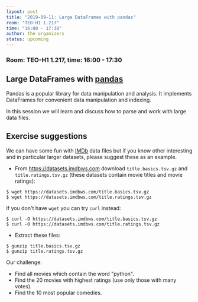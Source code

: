 ```yaml
---
layout: post
title: "2019-09-11: Large DataFrames with pandas"
room: "TEO-H1 1.217"
time: "16:00 - 17:30"
author: the organizers
status: upcoming
---
```


### Room: TEO-H1 1.217, time: 16:00 - 17:30

## Large DataFrames with [pandas](https://pandas.pydata.org/)

Pandas is a popular library for data manipulation and analysis. It implements
DataFrames for convenient data manipulation and indexing.

In this session we will learn and discuss how to parse and work with large data files.


## Exercise suggestions

We can have some fun with [IMDb](https://www.imdb.com) data files but if you
know other interesting and in particular larger datasets, please suggest these
as an example.

- From https://datasets.imdbws.com download `title.basics.tsv.gz` and `title.ratings.tsv.gz`
  (these datasets contain movie titles and movie ratings):

```shell
$ wget https://datasets.imdbws.com/title.basics.tsv.gz
$ wget https://datasets.imdbws.com/title.ratings.tsv.gz
```

If you don't have `wget` you can try `curl` instead:

```shell
$ curl -O https://datasets.imdbws.com/title.basics.tsv.gz
$ curl -O https://datasets.imdbws.com/title.ratings.tsv.gz
```

- Extract these files:

```shell
$ gunzip title.basics.tsv.gz
$ gunzip title.ratings.tsv.gz
```

Our challenge:
- Find all movies which contain the word "python".
- Find the 20 movies with highest ratings (use only those with many votes).
- Find the 10 most popular comedies.
